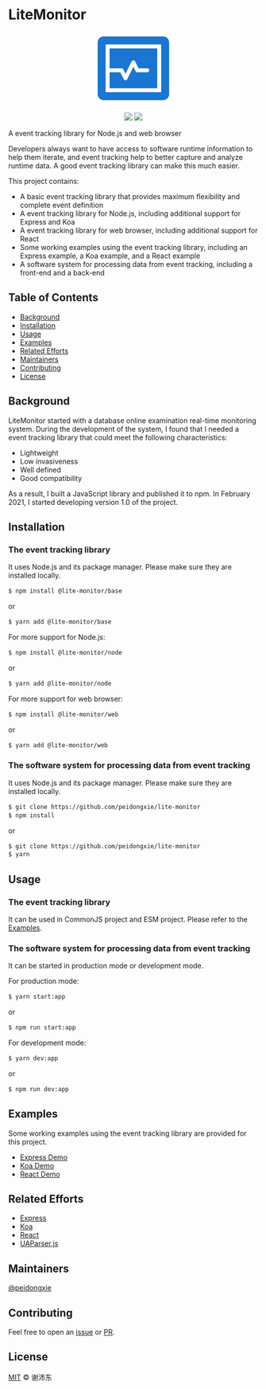 # LiteMonitor

<p align="center">
  <img src="./packages/frontend/public/logo.png">
</p>
<p align="center">
  <img src="https://img.shields.io/github/license/peidongxie/lite-monitor" />
  <img src="https://img.shields.io/github/package-json/v/peidongxie/lite-monitor" />
</p>

A event tracking library for Node.js and web browser

Developers always want to have access to software runtime information to help them iterate, and event tracking help to better capture and analyze runtime data. A good event tracking library can make this much easier.

This project contains:

- A basic event tracking library that provides maximum flexibility and complete event definition
- A event tracking library for Node.js, including additional support for Express and Koa
- A event tracking library for web browser, including additional support for React
- Some working examples using the event tracking library, including an Express example, a Koa example, and a React example
- A software system for processing data from event tracking, including a front-end and a back-end

## Table of Contents

- [Background](#background)
- [Installation](#installation)
- [Usage](#usage)
- [Examples](#examples)
- [Related Efforts](#related-efforts)
- [Maintainers](#maintainers)
- [Contributing](#contributing)
- [License](#license)

## Background

LiteMonitor started with a database online examination real-time monitoring system. During the development of the system, I found that I needed a event tracking library that could meet the following characteristics:

- Lightweight
- Low invasiveness
- Well defined
- Good compatibility

As a result, I built a JavaScript library and published it to npm. In February 2021, I started developing version 1.0 of the project.

## Installation

### The event tracking library

It uses Node.js and its package manager. Please make sure they are installed locally.

```sh
$ npm install @lite-monitor/base
```

or

```sh
$ yarn add @lite-monitor/base
```

For more support for Node.js:

```sh
$ npm install @lite-monitor/node
```

or

```sh
$ yarn add @lite-monitor/node
```

For more support for web browser:

```sh
$ npm install @lite-monitor/web
```

or

```sh
$ yarn add @lite-monitor/web
```

### The software system for processing data from event tracking

It uses Node.js and its package manager. Please make sure they are installed locally.

```sh
$ git clone https://github.com/peidongxie/lite-monitor
$ npm install
```

or

```sh
$ git clone https://github.com/peidongxie/lite-monitor
$ yarn
```

## Usage

### The event tracking library

It can be used in CommonJS project and ESM project. Please refer to the [Examples](#examples).

### The software system for processing data from event tracking

It can be started in production mode or development mode.

For production mode:

```sh
$ yarn start:app
```

or

```sh
$ npm run start:app
```

For development mode:

```sh
$ yarn dev:app
```

or

```sh
$ npm run dev:app
```

## Examples

Some working examples using the event tracking library are provided for this project.

- [Express Demo](./packages/node-demo-express)
- [Koa Demo](./packages/node-demo-koa)
- [React Demo](./packages/web-demo-react)

## Related Efforts

- [Express](https://github.com/expressjs/express)
- [Koa](https://github.com/koajs/koa)
- [React](https://github.com/facebook/react)
- [UAParser.js](https://github.com/faisalman/ua-parser-js)

## Maintainers

[@peidongxie](https://github.com/peidongxie)

## Contributing

Feel free to open an [issue](https://github.com/peidongxie/lite-monitor/issues/new) or [PR](https://github.com/peidongxie/lite-monitor/compare).

## License

[MIT](LICENSE) © 谢沛东
